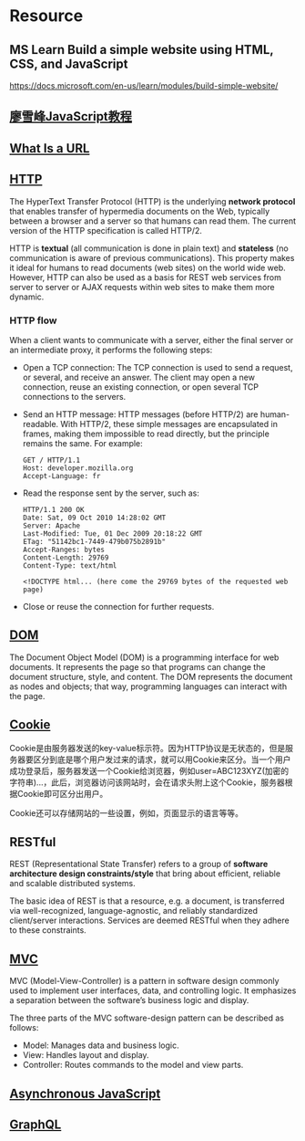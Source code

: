 # Resource

## MS Learn Build a simple website using HTML, CSS, and JavaScript

https://docs.microsoft.com/en-us/learn/modules/build-simple-website/

## [廖雪峰JavaScript教程](https://www.liaoxuefeng.com/wiki/1022910821149312)

## [What Is a URL](./WhatIsAURL.md)

## [HTTP](https://developer.mozilla.org/en-US/docs/Glossary/HTTP)

The HyperText Transfer Protocol (HTTP) is the underlying **network protocol** that enables transfer of hypermedia documents on the Web, typically between a browser and a server so that humans can read them. The current version of the HTTP specification is called HTTP/2.

HTTP is **textual** (all communication is done in plain text) and **stateless** (no communication is aware of previous communications). This property makes it ideal for humans to read documents (web sites) on the world wide web. However, HTTP can also be used as a basis for REST web services from server to server or AJAX requests within web sites to make them more dynamic.

### HTTP flow

When a client wants to communicate with a server, either the final server or an intermediate proxy, it performs the following steps:

+ Open a TCP connection: The TCP connection is used to send a request, or several, and receive an answer. The client may open a new connection, reuse an existing connection, or open several TCP connections to the servers.
+ Send an HTTP message: HTTP messages (before HTTP/2) are human-readable. With HTTP/2, these simple messages are encapsulated in frames, making them impossible to read directly, but the principle remains the same. For example:

    ```http
    GET / HTTP/1.1
    Host: developer.mozilla.org
    Accept-Language: fr
    ```

+ Read the response sent by the server, such as:

    ```http
    HTTP/1.1 200 OK
    Date: Sat, 09 Oct 2010 14:28:02 GMT
    Server: Apache
    Last-Modified: Tue, 01 Dec 2009 20:18:22 GMT
    ETag: "51142bc1-7449-479b075b2891b"
    Accept-Ranges: bytes
    Content-Length: 29769
    Content-Type: text/html

    <!DOCTYPE html... (here come the 29769 bytes of the requested web page)
    ```

+ Close or reuse the connection for further requests.

## [DOM](https://developer.mozilla.org/en-US/docs/Web/API/Document_Object_Model/Introduction)

The Document Object Model (DOM) is a programming interface for web documents. It represents the page so that programs can change the document structure, style, and content. The DOM represents the document as nodes and objects; that way, programming languages can interact with the page.

## [Cookie](https://www.liaoxuefeng.com/wiki/1022910821149312/1023022272084160)

Cookie是由服务器发送的key-value标示符。因为HTTP协议是无状态的，但是服务器要区分到底是哪个用户发过来的请求，就可以用Cookie来区分。当一个用户成功登录后，服务器发送一个Cookie给浏览器，例如user=ABC123XYZ(加密的字符串)...，此后，浏览器访问该网站时，会在请求头附上这个Cookie，服务器根据Cookie即可区分出用户。

Cookie还可以存储网站的一些设置，例如，页面显示的语言等等。

## RESTful

REST (Representational State Transfer) refers to a group of **software architecture design constraints/style** that bring about efficient, reliable and scalable distributed systems.

The basic idea of REST is that a resource, e.g. a document, is transferred via well-recognized, language-agnostic, and reliably standardized client/server interactions. Services are deemed RESTful when they adhere to these constraints.

## [MVC](https://developer.mozilla.org/en-US/docs/Glossary/MVC)

MVC (Model-View-Controller) is a pattern in software design commonly used to implement user interfaces, data, and controlling logic. It emphasizes a separation between the software’s business logic and display.

The three parts of the MVC software-design pattern can be described as follows:

+ Model: Manages data and business logic.
+ View: Handles layout and display.
+ Controller: Routes commands to the model and view parts.

## [Asynchronous JavaScript](./AsynchronousJavaScript.md)

## [GraphQL](https://www.howtographql.com/)